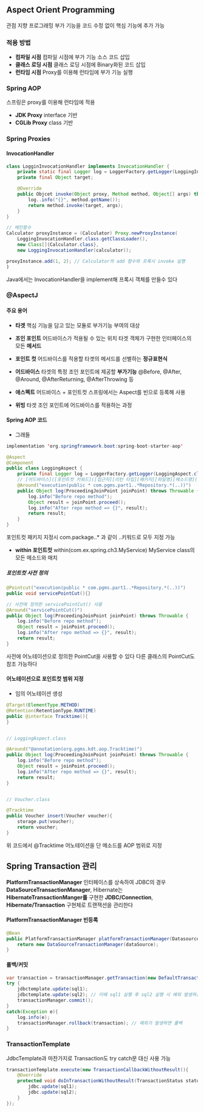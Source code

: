 ## Aspect Orient Programming
관점 지향 프로그래밍
부가 기능을 코드 수정 없이 핵심 기능에 추가 가능
### 적용 방법
- **컴파일 시점**
  컴파일 시점에 부가 기능 소스 코드 삽입
- **클래스 로딩 시점**
  클래스 로딩 시점에 Binary화된 코드 삽입
- **런타임 시점**
  Proxy를 이용해 런타임에 부가 기능 실행
### Spring AOP
스프링은 proxy를 이용해 런타임에 적용
- **JDK Proxy**
  interface 기반
- **CGLib Proxy**
  class 기반
### Spring Proxies
#### InvocationHandler
```java
class LogginInvocationHandler implements InvocationHandler {
	private static final Logger log = LoggerFactory.getLogger(LoggingInvocationHandler.class);
	private final Object target;

	@Override
	public Objcet invoke(Object proxy, Method method, Object[] args) throws Throwable {
		log..info("{}", method.getName());
		return method.invoke(target, args);
	}
}

// 메인함수
Calculator proxyInstance = (Calculator) Proxy.newProxyInstance(
	LoggingInvocationHandler.class.getClassLoader(),
	new Class[]{Calculator.class},
	new LoggingInvocationHandler(calculator));

proxyInstance.add(1, 2); // Calculator의 add 함수와 프록시 invoke 실행
)
```
Java에서는 InvocationHandler을 implement해 프록시 객체를 만들수 있다
### @AspectJ
#### 주요 용어
- **타겟**
  핵심 기능을 담고 있는 모듈로 부가기능 부여의 대상
- **조인 포인트**
  어드바이스가 적용될 수 있는 위치
  타겟 객체가 구현한 인터페이스의 모든 **메서드**
- **포인트 컷**
  어드바이스를 적용할 타겟의 메서드를 선별하는 **정규표현식**
- **어드바이스**
  타겟의 특정 조인 포인트에 제공할 **부가기능**
  @Before, @After, @Around, @AfterReturning, @AfterThrowing 등
- **애스펙트**
  어드바이스 + 포인트컷
  스프링에서는 Aspect를 빈으로 등록해 사용

- **위빙**
  타겟 조인 포인트에 어드바이스를 적용하는 과정
#### Spring AOP 코드
- 그래들
```java
implementation 'org.springframework.boot:spring-boot-starter-aop'
```

```java
@Aspect  
@Component  
public class LoggingAspect {  
	private final Logger log = LoggerFactory.getLogger(LoggingAspect.class);  
	// [어드바이스]([포인트컷 키워드]([접근자][리턴 타입][패키지][파일명][메소드명]([파라미터])))
	@Around("execution(public * com.pgms.part1..*Repository.*(..))")  
	public Object log(ProceedingJoinPoint joinPoint) throws Throwable {  
		log.info("Before repo method");  
		Object result = joinPoint.proceed();  
		log.info("After repo method => {}", result);  
		return result;  
	}  
}
```
포인트컷 패키지 지정시 com.package..* 과 같이 ..키워드로 모두 지정 가능
- **within 포인트컷**
  within(com.ex.spring.ch3.MyService)
  MyService class의 모든 메소드와 매치
##### 포인트컷 사전 정의
```java
@Pointcut("execution(public * com.pgms.part1..*Repository.*(..))")
public void servicePointCut(){}

// 사전에 정의한 servicePointCut() 사용
@Around("servicePointCut()")  
public Object log(ProceedingJoinPoint joinPoint) throws Throwable {  
	log.info("Before repo method");  
	Object result = joinPoint.proceed();  
	log.info("After repo method => {}", result);  
	return result;  
}
```
사전에 어노테이션으로 정의한 PointCut을 사용할 수 있다
다른 클래스의 PointCut도 참조 가능하다
#### 어노테이션으로 포인트컷 범위 지정
- 임의 어노테이션 생성
```java
@Target(ElementType.METHOD)
@Retention(RetentionType.RUNTIME)
public @interface Tracktime(){
}


// LoggingAspect.class

@Around("@annotation(org.pgms.kdt.aop.Tracktime)")
public Object log(ProceedingJoinPoint joinPoint) throws Throwable {  
	log.info("Before repo method");  
	Object result = joinPoint.proceed();  
	log.info("After repo method => {}", result);  
	return result;  
}


// Voucher.class

@Tracktime
public Voucher insert(Voucher voucher){
	storage.put(voucher);
	return voucher;
}
```
위 코드에서 @Tracktime 어노테이션을 단 메소드를 AOP 범위로 지정
## Spring Transaction 관리
**PlatformTransactionManager** 인터페이스를 상속하여
JDBC의 경우 **DataSourceTransactionManager**, Hibernate는 **HibernateTransactionManger를**
구현한 **JDBC/Connection**, **Hibernate/Transaction** 구현체로 트랜잭션을 관리한다
#### PlatformTransactionManager 빈등록
```java
@Bean
public PlatformTransactionManager platformTransactionManager(Datasource  dataSource) {
	return new DataSourceTransactionManager(dataSource);
}
```
#### 롤백/커밋
```java
var transaction = transactionManager.getTransaction(new DefaultTransactionDefinition());
try {
	jdbctemplate.update(sql1);
	jdbctemplate.update(sql2); // 이때 sql1 실행 후 sql2 실행 시 예외 발생하는 상황
	transactionManager.commit();
}
catch(Exception e){
	log.info(e);
	transactionManager.rollback(transaction); // 예외가 발생하면 롤백
}
```
### TransactionTemplate
JdbcTemplate과 마찬가지로 Transaction도 try catch문 대신 사용 가능
```java
transactionTemplate.execute(new TransactionCallbackWithoutResult(){
	@Override
	protected void doInTransactionWithoutResult(TransactionStatus status){
		jdbc.update(sql1);
		jdbc.update(sql2);
	}
});
```